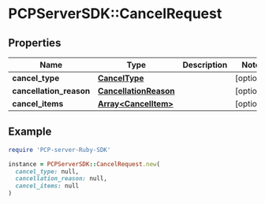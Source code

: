 # PCPServerSDK::CancelRequest

## Properties

| Name | Type | Description | Notes |
| ---- | ---- | ----------- | ----- |
| **cancel_type** | [**CancelType**](CancelType.md) |  | [optional] |
| **cancellation_reason** | [**CancellationReason**](CancellationReason.md) |  | [optional] |
| **cancel_items** | [**Array&lt;CancelItem&gt;**](CancelItem.md) |  | [optional] |

## Example

```ruby
require 'PCP-server-Ruby-SDK'

instance = PCPServerSDK::CancelRequest.new(
  cancel_type: null,
  cancellation_reason: null,
  cancel_items: null
)
```

